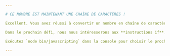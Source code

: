 ```yaml
---

# CE NOMBRE EST MAINTENANT UNE CHAÎNE DE CARACTÈRES !

Excellent. Vous avez réussi à convertir un nombre en chaîne de caractères.

Dans le prochain défi, nous nous intéresserons aux **instructions if**.

Exécutez `node bin/javascripting` dans la console pour choisir le prochain défi.

---
```

